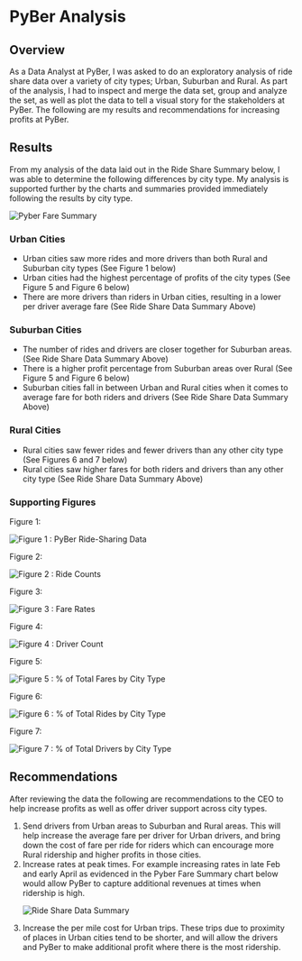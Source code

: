 # PyBer Analysis

## Overview 
As a Data Analyst at PyBer, I was asked to do an exploratory analysis of ride share data over a variety of city types; Urban, Suburban and Rural. As part of the analysis, I had to inspect and merge the data set, group and analyze  the set, as well as plot the data to tell a visual story for the stakeholders at PyBer. The following are my results and recommendations for increasing profits at PyBer.

## Results 

From my analysis of the data laid out in the Ride Share Summary below, I was able to determine the following differences by city type. My analysis is supported further by the charts and summaries provided immediately following the results by city type.  

![Pyber Fare Summary](https://github.com/jmmadson/PyBer_Analysis/blob/main/Resources/Ride_Share_Data_Summary.png)


### Urban Cities
* Urban cities saw more rides and more drivers than both Rural and Suburban city types (See Figure 1 below)
* Urban cities had the highest percentage of profits of the city types (See Figure 5 and Figure 6 below)
* There are more drivers than riders in Urban cities, resulting in a lower per driver average fare (See Ride Share Data Summary Above)

### Suburban Cities
* The number of rides and drivers are closer together for Suburban areas. (See Ride Share Data Summary Above)
* There is a higher profit percentage from Suburban areas over Rural (See Figure 5 and Figure 6 below)
* Suburban cities fall in between Urban and Rural cities when it comes to average fare for both riders and drivers (See Ride Share Data Summary Above)

### Rural Cities
* Rural cities saw fewer rides and fewer drivers than any other city type (See Figures 6 and 7 below)
* Rural cities saw higher fares for both riders and drivers than any other city type (See Ride Share Data Summary Above)


### Supporting Figures
Figure 1:

![Figure 1 : PyBer Ride-Sharing Data](https://github.com/jmmadson/PyBer_Analysis/blob/main/Resources/Fig1.png?raw=true)

Figure 2: 

![Figure 2 : Ride Counts](https://github.com/jmmadson/PyBer_Analysis/blob/main/Resources/Fig2.png?raw=true)

Figure 3:

![Figure 3 : Fare Rates](https://github.com/jmmadson/PyBer_Analysis/blob/main/Resources/Fig3.png?raw=true)

Figure 4:

![Figure 4 : Driver Count](https://github.com/jmmadson/PyBer_Analysis/blob/main/Resources/Fig4.png?raw=true)

Figure 5:

![Figure 5 : % of Total Fares by City Type](https://github.com/jmmadson/PyBer_Analysis/blob/main/Resources/Fig5.png?raw=true)

Figure 6:

![Figure 6 : % of Total Rides by City Type](https://github.com/jmmadson/PyBer_Analysis/blob/main/Resources/Fig6.png?raw=true)

Figure 7: 

![Figure 7 : % of Total Drivers by City Type](https://github.com/jmmadson/PyBer_Analysis/blob/main/Resources/Fig7.png?raw=true)


## Recommendations 

After reviewing the data the following are recommendations to the CEO to help increase profits as well as offer driver support across city types. 

<ol>
<li>Send drivers from Urban areas to Suburban and Rural areas. This will help increase the average fare per driver for Urban drivers, and bring down the cost of fare per ride for riders which can encourage more Rural ridership and higher profits in those cities. </li>

<li>Increase rates at peak times. For example increasing rates in late Feb and early April as evidenced in the Pyber Fare Summary chart below would allow PyBer to capture additional revenues at times when ridership is high.</li>

![Ride Share Data Summary](https://github.com/jmmadson/PyBer_Analysis/blob/main/Resources/PyBer_fare_summary.png)

<li>Increase the per mile cost for Urban trips. These trips due to proximity of places in Urban cities tend to be shorter, and will allow the drivers and PyBer to make additional profit where there is the most ridership.</li>
</ol> 